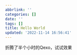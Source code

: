 ```yaml
---
abbrlink: ''
categories: []
date: ''
tags: []
title: Hello World
updated: '2022-11-14 16:56:41'
---
```

折腾了半个小时的Qexo，试试效果
